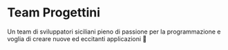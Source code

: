 # Team Progettini

Un team di sviluppatori siciliani pieno di passione per la programmazione e voglia di creare nuove ed eccitanti applicazioni 🚀
